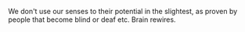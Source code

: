 We don't use our senses to their potential in the slightest, as proven by people that become blind or deaf etc.
Brain rewires.
